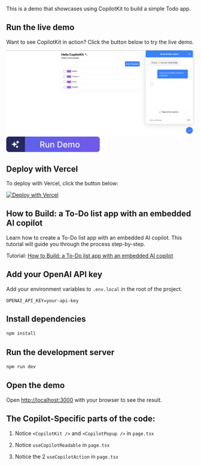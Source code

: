 This is a demo that showcases using CopilotKit to build a simple Todo app.

## Run the live demo

Want to see CopilotKit in action? Click the button below to try the live demo.

<a href="https://todo-demo-phi.vercel.app">
  <img src="./public/screenshot.png" alt="Todo Demo Screenshot" width="600px">
</a>

<a href="">
  <img src="./public/run-demo-cta.png" alt="Run the live demo" width="250px">
</a>

## Deploy with Vercel

To deploy with Vercel, click the button below:

[![Deploy with Vercel](https://vercel.com/button)](https://vercel.com/new/clone?repository-url=https%3A%2F%2Fgithub.com%2FCopilotKit%2Fdemo-todo&env=NEXT_PUBLIC_COPILOT_CLOUD_API_KEY&project-name=copilotkit-demo-todo&repository-name=copilotkit-demo-todo)

## How to Build: a To-Do list app with an embedded AI copilot

Learn how to create a To-Do list app with an embedded AI copilot. This tutorial will guide you through the process step-by-step.

Tutorial: [How to Build: a To-Do list app with an embedded AI copilot](https://dev.to/copilotkit/how-to-build-an-ai-powered-to-do-list-nextjs-gpt4-copilotkit-20i4)

## Add your OpenAI API key

Add your environment variables to `.env.local` in the root of the project.

```
OPENAI_API_KEY=your-api-key
```

## Install dependencies

```bash
npm install
```

## Run the development server

```bash
npm run dev
```

## Open the demo

Open [http://localhost:3000](http://localhost:3000) with your browser to see the result.

## The Copilot-Specific parts of the code:

1. Notice `<CopilotKit />` and `<CopilotPopup />` in `page.tsx`

2. Notice `useCopilotReadable` in `page.tsx`

3. Notice the 2 `useCopilotAction` in `page.tsx`
